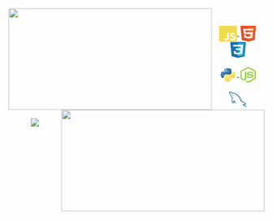 <div align="center">
  <a href="https://github.com/Rianito">
    <img height="200em" width = "400em" align="left" src="https://github-readme-stats.vercel.app/api?username=Rianito&show_icons=true&theme=react&include_all_commits=false&count_private=false"/>
    <img height="200em" width = "400em" align="right" src="https://github-readme-stats.vercel.app/api/top-langs/?username=Rianito&layout=compact&langs_count=3&theme=react" />
    </div>
 <br>
  <div align="center"> 
    <div style="display: inline_block"><br>
      <img align="center" alt="js" height="32" width="36" src="https://raw.githubusercontent.com/devicons/devicon/master/icons/javascript/javascript-plain.svg">
      <img align="center" alt="html" height="32" width="36" src="https://raw.githubusercontent.com/devicons/devicon/master/icons/html5/html5-original.svg">
      <img align="center" alt="css" height="32" width="36" src="https://raw.githubusercontent.com/devicons/devicon/master/icons/css3/css3-original.svg">
      <br>
      <br>
      <img align="center" alt="python" height="32" width="36" src="https://raw.githubusercontent.com/devicons/devicon/master/icons/python/python-original.svg">
      <img align="center" alt="python" height="32" width="36" src="https://raw.githubusercontent.com/devicons/devicon/master/icons/nodejs/nodejs-original.svg">
      <br>
      <br>
      <img align="center" alt="mysql" height="32" width="36" src="https://raw.githubusercontent.com/devicons/devicon/master/icons/mysql/mysql-original.svg">
      <br>
      <br>
      <a align="center" href="https://www.linkedin.com/in/rian-silva-b143b621b/" target="_blank"><img src="https://img.shields.io/badge/-LinkedIn-%230077B5?style=for-the-badge&logo=linkedin&logoColor=white" target="_blank"></a> 
    </div>
  </div> 
</div>
